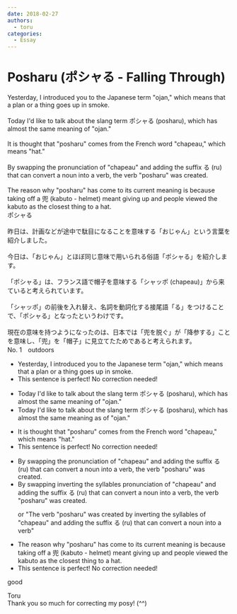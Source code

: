 ```yaml
---
date: 2018-02-27
authors:
  - toru
categories:
  - Essay
---
```


<h1 id="subject_show">Posharu (ポシャる - Falling Through)</h1>
<div class="date" hidden>Feb 27, 2018 11:31</div>
<div id="post"><div id="body_show_ori">
Yesterday, I introduced you to the Japanese term "ojan," which means that a plan or a thing goes up in smoke.<br/><br/>Today I'd like to talk about the slang term ポシャる (posharu), which has almost the same meaning of "ojan."<br/><br/>It is thought that "posharu" comes from the French word "chapeau," which means "hat."<br/><br/>By swapping the pronunciation of "chapeau" and adding the suffix る (ru) that can convert a noun into a verb, the verb "posharu" was created.<br/><br/>The reason why "posharu" has come to its current meaning is because taking off a 兜 (kabuto - helmet) meant giving up and people viewed the kabuto as the closest thing to a hat.
</div></div>

<!-- more -->

<div id="post_ja"><div id="body_show_mo">
ポシャる<br/><br/>昨日は、計画などが途中で駄目になることを意味する「おじゃん」という言葉を紹介しました。<br/><br/>今日は、「おじゃん」とほぼ同じ意味で用いられる俗語「ポシャる」を紹介します。<br/><br/>「ポシャる」は、フランス語で帽子を意味する「シャッポ (chapeau)」から来ていると考えられています。<br/><br/>「シャッポ」の前後を入れ替え、名詞を動詞化する接尾語「る」をつけることで、「ポシャる」となったというわけです。<br/><br/>現在の意味を持つようになったのは、日本では「兜を脱ぐ」が「降参する」ことを意味し、「兜」を「帽子」に見立てたためであると考えられます。
</div></div>
<div id="block"><div class="first_name"> No. 1　<span class="just_name">outdoors</span></div><div id="block2">
<ul class="correction_field">
<li class="incorrect">Yesterday, I introduced you to the Japanese term "ojan," which means that a plan or a thing goes up in smoke.</li>
<li class="corrected perfect">This sentence is perfect! No correction needed!</li>
</ul>
<ul class="correction_field">
<li class="incorrect">Today I'd like to talk about the slang term ポシャる (posharu), which has almost the same meaning of "ojan."</li>
<li class="corrected correct">
Today I'd like to talk about the slang term ポシャる (posharu), which has almost the same meaning <span class="f_blue">as</span> <span class="sline">of</span> "ojan."
</li>
</ul>
<ul class="correction_field">
<li class="incorrect">It is thought that "posharu" comes from the French word "chapeau," which means "hat."</li>
<li class="corrected perfect">This sentence is perfect! No correction needed!</li>
</ul>
<ul class="correction_field">
<li class="incorrect">By swapping the pronunciation of "chapeau" and adding the suffix る (ru) that can convert a noun into a verb, the verb "posharu" was created.</li>
<li class="corrected correct">
By <span class="sline">swapping</span> <span class="f_blue">inverting </span>the <span class="f_blue">syllables</span> <span class="sline">pronunciation</span> of "chapeau" and adding the suffix る (ru) that can convert a noun into a verb, the verb "posharu" was created.
<p class="correction_comment">or "The verb "posharu" was created by inverting the syllables of "chapeau" and adding the suffix る (ru) that can convert a noun into a verb"</p>
</li>
</ul>
<ul class="correction_field">
<li class="incorrect">The reason why "posharu" has come to its current meaning is because taking off a 兜 (kabuto - helmet) meant giving up and people viewed the kabuto as the closest thing to a hat.</li>
<li class="corrected perfect">This sentence is perfect! No correction needed!</li>
</ul>
<p class="comment_small">
 good
</p>

</div><div class="name"><span class="just_name">Toru</span><br>
Thank you so much for correcting my posy! (^^)
</div>
</div>
